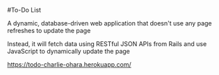 #To-Do List

A dynamic, database-driven web application that doesn't use any page refreshes to update the page

Instead, it will fetch data using RESTful JSON APIs from Rails and use JavaScript to dynamically update the page

https://todo-charlie-ohara.herokuapp.com/

